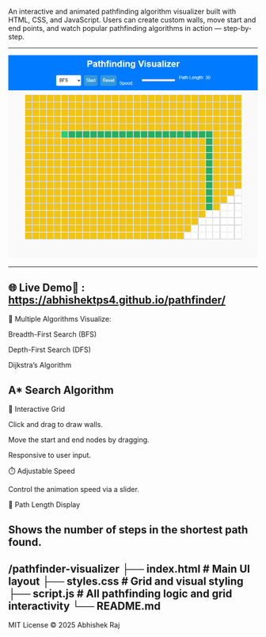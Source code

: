 An interactive and animated pathfinding algorithm visualizer built with HTML, CSS, and JavaScript. Users can create custom walls, move start and end points, and watch popular pathfinding algorithms in action — step-by-step. 

---
![pathfinder Screenshot](assets/pathfinder.png)

--- 
🌐 Live Demo🔗 : https://abhishektps4.github.io/pathfinder/
---

🔁 Multiple Algorithms
Visualize:

Breadth-First Search (BFS)

Depth-First Search (DFS)

Dijkstra’s Algorithm

A* Search Algorithm
---

🎯 Interactive Grid

Click and drag to draw walls.

Move the start and end nodes by dragging.

Responsive to user input.

⏱️ Adjustable Speed

Control the animation speed via a slider.

📏 Path Length Display

Shows the number of steps in the shortest path found. 
---


/pathfinder-visualizer
├── index.html         # Main UI layout
├── styles.css         # Grid and visual styling
├── script.js          # All pathfinding logic and grid interactivity
└── README.md 
---



MIT License
© 2025 Abhishek Raj

